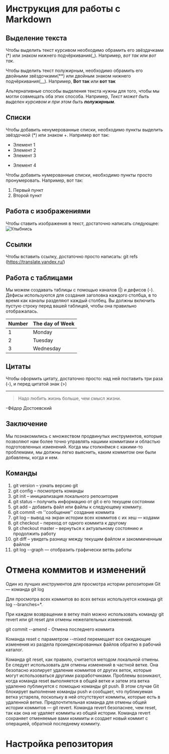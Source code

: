 # Инструкция для работы с Markdown

## Выделение текста

Чтобы выделить текст курсивом необходимо обрамить его звёздачками (*) или знаком нижнего подчёркивания(_). Например, *вот так* или _вот так_.

Чтобы выделить текст полужирным, необходимо обрамить его двойными звёздочками(**) или двойным знаком нижнего подчёркивания(__). Например, **Вот так** или __вот так__

Альтернативные способы выделения текста нужны для того, чтобы мы могли совмещать оба этих способа. Например, _Текст может быть выделен курсивом и при этом быть **полужирным**_.

## Списки

Чтобы добавить ненумерованные списки, необходимо пункты выделить звёздочкой (*) или знаком +. Например вот так:

* Элемент 1
* Элемент 2
* Элемент 3
+ Элемент 4

Чтобы добавить нумерованные списки, необходимо пункты просто пронумеровать. Например, вот так:
1. Первый пункт
2. Второй пункт

## Работа с изображениями

Чтобы ставить изображения в текст, достаточно написать следующее:
![Улыбнись](IMG_2847.jpg)

## Ссылки

Чтобы вставить ссылку, достаточно просто написать: git refs (https://translate.yandex.ru/)

## Работа с таблицами

Мы можем создавать таблицы с помощью каналов (|) и дефисов (-). Дефисы используются для создания заголовка каждого столбца, в то время как каналы разделяют каждый столбец. Вы должны включить пустую строку перед вашей таблицей, чтобы она правильно отображалась. 

| Number | The day of Week |
|--------|-----------------|
|      1 | Monday          |
|      2 | Tuesday         |
|      3 | Wednesday       |

## Цитаты

Чтобы оформить цитату, достаточно просто: над ней поставить три раза (-), и перед цитатой знак (>)

---

>Надо любить жизнь больше, чем смысл жизни.

-Фёдор Достоевский

## Заключение

Мы познакомились с множеством продвинутых инструментов, которые позволяют нам более точно управлять нашими коммитами и областью подготовленных изменений. Когда мы столкнёмся с какими-то проблемами, мы должны легко выяснить, каким коммитом они были добавлены, когда и кем.

## Команды

1. git version – узнать версию git
2. git config – посмотреть команды
3. git init – инициализация локального репозитория
4. git status – получить информацию от git о его текущем состоянии
5. git add – добавить файл или файлы к следующему коммиту.
6. git commit -m ''сообщение'' создание коммита
7. git log – вывод на экран истории всех коммитов с их хеш — кодами
8. git checkout – переход от одного коммита к другому
9. git checkout master – вернуться к актуальному состоянию и продолжить работу
10. git diff – увидеть разницу между текущим файлом и закоммиченным файлом
11. git log --graph — отобразить графически ветвь работы

# Отмена коммитов и изменений

Один из лучших инструментов для просмотра истории репозитория Git — команда git log

 Для просмотра всех коммитов во всех ветках используется команда git log --branches=*.

 При каждом возвращении в ветку main можно использовать команду git revert или git reset для отмены нежелательных изменений.

  git commit --amend - Отмена последнего коммита

  Команда reset с параметром --mixed перемещает все ожидающие изменения из раздела проиндексированных файлов обратно в рабочий каталог.

  Команда git reset, как правило, считается методом локальной отмены. Ее следует использовать для отмены изменений в частной ветке. Она безопасно изолирует удаление коммитов от других веток, которые могут использоваться другими разработчиками. Проблемы возникают, когда команда reset выполняется в общей ветке и затем эта ветка удаленно публикуется с помощью команды git push. В этом случае Git блокирует выполнение команды push и сообщает, что публикуемая ветка устарела, поскольку в ней отсутствуют коммиты, которые есть в удаленной ветке. Предпочтительная команда для отмены общей истории коммитов — git revert. Команда revert безопаснее, чем reset, так как она не удаляет коммиты из общей истории. Команда revert сохраняет отменяемые вами коммиты и создает новый коммит с операцией, обратной последнему коммиту. 

  # Настройка репозитория